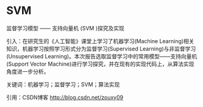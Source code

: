 # SVM
监督学习模型 —— 支持向量机 (SVM )探究及实现

引入：在研究生的《人工智能》课堂上学习了机器学习(Machine Learning)相关知识，机器学习按照学习形式分为监督学习(Supervised Learning)与非监督学习(Unsupervised Learning)。本次报告选取监督学习中的常用模型——支持向量机(Support Vector Machine)进行学习探究，并在现有的实现代码上，从算法实现角度进一步分析。

关键词：机器学习；监督学习；SVM；算法实现

引用：CSDN博客 http://blog.csdn.net/zouxy09
